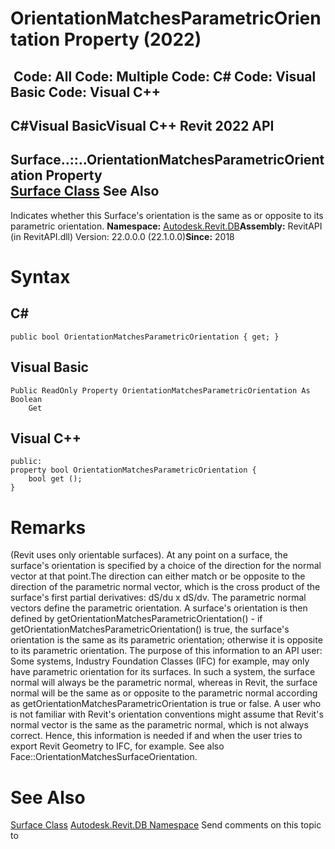 # OrientationMatchesParametricOrientation Property (2022)

﻿
 Code: All Code: Multiple Code: C# Code: Visual Basic Code: Visual C++   
---  
C#Visual BasicVisual C++
Revit 2022 API  
---  
Surface..::..OrientationMatchesParametricOrientation Property   
[Surface Class](bb391358-5ca0-578d-e8e2-6d1b30c472d8.md "Surface Class") See Also  
---  
Indicates whether this Surface's orientation is the same as or opposite to its parametric orientation. 
**Namespace:** [Autodesk.Revit.DB](87546ba7-461b-c646-cbb1-2cb8f5bff8b2.md "Autodesk.Revit.DB Namespace")**Assembly:** RevitAPI (in RevitAPI.dll) Version: 22.0.0.0 (22.1.0.0)**Since:** 2018 
# Syntax
C#  
---  
```text
public bool OrientationMatchesParametricOrientation { get; }
```
  
Visual Basic  
---  
```text
Public ReadOnly Property OrientationMatchesParametricOrientation As Boolean
	Get
```
  
Visual C++  
---  
```text
public:
property bool OrientationMatchesParametricOrientation {
	bool get ();
}
```
  
# Remarks
(Revit uses only orientable surfaces). At any point on a surface, the surface's orientation is specified by a choice of the direction for the normal vector at that point.The direction can either match or be opposite to the direction of the parametric normal vector, which is the cross product of the surface's first partial derivatives: dS/du x dS/dv. The parametric normal vectors define the parametric orientation. A surface's orientation is then defined by getOrientationMatchesParametricOrientation() - if getOrientationMatchesParametricOrientation() is true, the surface's orientation is the same as its parametric orientation; otherwise it is opposite to its parametric orientation. The purpose of this information to an API user: Some systems, Industry Foundation Classes (IFC) for example, may only have parametric orientation for its surfaces. In such a system, the surface normal will always be the parametric normal, whereas in Revit, the surface normal will be the same as or opposite to the parametric normal according as getOrientationMatchesParametricOrientation is true or false. A user who is not familiar with Revit's orientation conventions might assume that Revit's normal vector is the same as the parametric normal, which is not always correct. Hence, this information is needed if and when the user tries to export Revit Geometry to IFC, for example. See also Face::OrientationMatchesSurfaceOrientation. 
# See Also
[Surface Class](bb391358-5ca0-578d-e8e2-6d1b30c472d8.md "Surface Class")
[Autodesk.Revit.DB Namespace](87546ba7-461b-c646-cbb1-2cb8f5bff8b2.md "Autodesk.Revit.DB Namespace")
Send comments on this topic to 